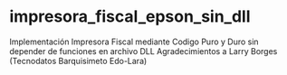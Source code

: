 # impresora_fiscal_epson_sin_dll
Implementación Impresora Fiscal mediante Codigo Puro y Duro sin depender de funciones en archivo DLL
Agradecimientos a Larry Borges (Tecnodatos Barquisimeto Edo-Lara)
